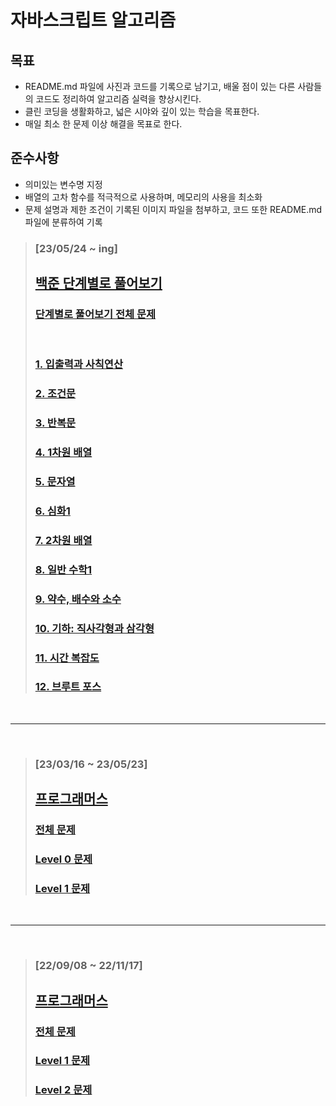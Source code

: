 # 자바스크립트 알고리즘

## 목표

- README.md 파일에 사진과 코드를 기록으로 남기고, 배울 점이 있는 다른 사람들의 코드도 정리하여 알고리즘 실력을 향상시킨다.
- 클린 코딩을 생활화하고, 넓은 시야와 깊이 있는 학습을 목표한다.
- 매일 최소 한 문제 이상 해결을 목표로 한다.

## 준수사항

- 의미있는 변수명 지정
- 배열의 고차 함수를 적극적으로 사용하며, 메모리의 사용을 최소화
- 문제 설명과 제한 조건이 기록된 이미지 파일을 첨부하고, 코드 또한 README.md 파일에 분류하여 기록

> ### [23/05/24 ~ ing]
>
> ## [백준 단계별로 풀어보기](https://www.acmicpc.net/step)
>
> ### [단계별로 풀어보기 전체 문제](./baekjoon_all.md)
>
> <br>
>
> ### [1. 입출력과 사칙연산](./baekjoon/step1/step1_all.md)
>
> ### [2. 조건문](./baekjoon/step2/step2_all.md)
>
> ### [3. 반복문](./baekjoon/step3/step3_all.md)
>
> ### [4. 1차원 배열](./baekjoon/step4/step4_all.md)
>
> ### [5. 문자열](./baekjoon/step5/step5_all.md)
>
> ### [6. 심화1](./baekjoon/step6/step6_all.md)
>
> ### [7. 2차원 배열](./baekjoon/step7/step7_all.md)
>
> ### [8. 일반 수학1](./baekjoon/step8/step8_all.md)
>
> ### [9. 약수, 배수와 소수](./baekjoon/step9/step9_all.md)
>
> ### [10. 기하: 직사각형과 삼각형](./baekjoon/step10/step10_all.md)
>
> ### [11. 시간 복잡도](./baekjoon/step11/step11_all.md)
>
> ### [12. 브루트 포스](./baekjoon/step12/step12_all.md)

<br>
<hr />
<br>

> ### [23/03/16 ~ 23/05/23]
>
> ## [프로그래머스](https://programmers.co.kr/?utm_source=google&utm_medium=cpc&utm_campaign=brand_prgms_pc&gclid=Cj0KCQjwpeaYBhDXARIsAEzItbGapElwZebk0CA8nNp5yaJU3OjNZfCvWxkXNWBjPc-EpPqajXBxxvEaAm_gEALw_wcB)
>
> ### [전체 문제](./re_all.md)
>
> ### [Level 0 문제](./re_level_0/re_level_0.md)
>
> ### [Level 1 문제](./re_level_1/re_level_1.md)

<br>
<hr />
<br>

> ### [22/09/08 ~ 22/11/17]
>
> ## [프로그래머스](https://programmers.co.kr/?utm_source=google&utm_medium=cpc&utm_campaign=brand_prgms_pc&gclid=Cj0KCQjwpeaYBhDXARIsAEzItbGapElwZebk0CA8nNp5yaJU3OjNZfCvWxkXNWBjPc-EpPqajXBxxvEaAm_gEALw_wcB)
>
> ### [전체 문제](./all.md)
>
> ### [Level 1 문제](./level_1/level_1.md)
>
> ### [Level 2 문제](./level_2/level_2.md)
